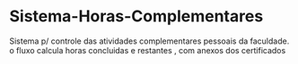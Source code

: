 # Sistema-Horas-Complementares
Sistema p/ controle das atividades complementares pessoais da faculdade.
o fluxo calcula horas concluidas e restantes , com anexos dos certificados

